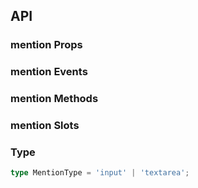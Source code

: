## API

### mention Props

<field-table :data="mentionProps"/>

### mention Events

<field-table :data="mentionEvents" type="emits" />

### mention Methods

<field-table :data="mentionMethods" type="methods" />

### mention Slots

<field-table :data="mentionSlots"  type="slots"/>

### Type

```typescript
type MentionType = 'input' | 'textarea';
```

<script setup>
import { ref } from 'vue';

const mentionProps = ref([
  {
    name: 'model-value (v-model)',
    desc: '绑定值',
    type: 'string',
    value: '-',
  },
  {
    name: 'default-value',
    desc: '默认值（非受控状态）',
    type: 'string',
    value: "''",
  },
  {
    name: 'data',
    desc: '用于自动补全的数据',
    type: 'SelectOptions',
    value: '[]',
    href:"/components/select"
  },
  {
    name: 'prefix',
    desc: '触发自动补全的关键字',
    type: 'string | string[]',
    value: "'@'",
  },
  {
    name: 'split',
    desc: '选中项的前后分隔符',
    type: 'string',
    value: "''",
  },
  {
    name: 'type',
    desc: '输入框或文本域',
    type: "MentionType",
    value: "'input'",
  },
  {
    name: 'disabled',
    desc: '是否禁用',
    type: 'boolean',
    value: 'false',
  },
  {
    name: 'allow-clear',
    desc: '是否允许清空输入框',
    type: 'boolean',
    value: 'false',
  },
]);

const mentionEvents = ref([
  {
    name: 'change',
    desc: '值发生改变时触发',
    type: {
      value: 'string'
    },
    value: '-',
  },
  {
    name: 'search',
    desc: '动态搜索时触发',
    type: {
      value: 'string',
      prefix: 'string'
    },
    value: '-',
  },
  {
    name: 'select',
    desc: '选择下拉选项时触发',
    type: {
      value: 'SelectValue'
    },
    value: '-',
  },
  {
    name: 'clear',
    desc: '用户点击清除按钮时触发',
    type: '-',
    value: '-',
  },
  {
    name: 'focus',
    desc: '文本框获取焦点时触发',
    type: {
      ev: 'FocusEvent'
    },
    value: '-',
  },
  {
    name: 'blur',
    desc: '文本框失去焦点时触发)',
    type: {
      ev: 'FocusEvent'
    },
    value: '-',
  },
]);

const mentionMethods = ref([
  {
    name: 'focus',
    desc: '使输入框获取焦点',
    type: '-',
    value: '-',
  },
  {
    name: 'blur',
    desc: '使输入框失去焦点',
    type: '-',
    value: '-',
  },
]);

const mentionSlots = ref([
  {
    name: 'option',
    desc: '选项内容',
    type: {
      data: 'OptionInfo'
    },
    value: '-',
  },
]);
</script>
